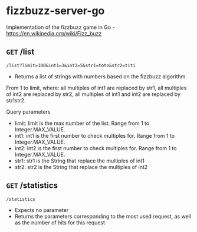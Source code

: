 # fizzbuzz-server-go
Implementation of the fizzbuzz game in Go - https://en.wikipedia.org/wiki/Fizz_buzz

## `GET` /list

```
/list?limit=100&int1=3&int2=5&str1=toto&str2=titi
```

* Returns a list of strings with numbers based on the fizzbuzz algorithm.

From 1 to limit, where: all multiples of int1 are replaced by str1, all
multiples of int2 are replaced by str2, all multiples of int1 and int2 are
replaced by str1str2.

Query parameters

* limit: limit is the max number of the list. Range from 1 to Integer.MAX_VALUE.
* int1: int1 is the first number to check multiples for. Range from 1 to Integer.MAX_VALUE.
* int2: int2 is the first number to check multiples for. Range from 1 to Integer.MAX_VALUE.
* str1: str1 is the String that replace the multiples of int1
* str2: str2 is the String that replace the multiples of int2


## `GET` /statistics

```
/statistics
```

* Expects no parameter
* Returns the parameters corresponding to the most used request, as well as the
number of hits for this request
